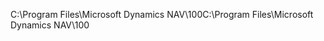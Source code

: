 <span data-ttu-id="1b4fd-101">C:\\Program Files\\Microsoft Dynamics NAV\\100</span><span class="sxs-lookup"><span data-stu-id="1b4fd-101">C:\\Program Files\\Microsoft Dynamics NAV\\100</span></span>